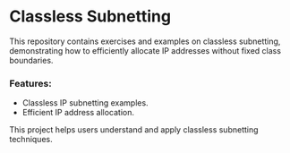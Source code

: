 # Classless Subnetting

This repository contains exercises and examples on classless subnetting, demonstrating how to efficiently allocate IP addresses without fixed class boundaries.

### Features:
- Classless IP subnetting examples.
- Efficient IP address allocation.

This project helps users understand and apply classless subnetting techniques.

